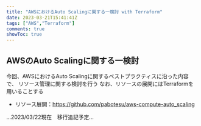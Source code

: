```yaml
---
title: "AWSにおけるAuto Scalingに関する一検討 with Terraform"
date: 2023-03-21T15:41:41Z
tags: ["AWS","Terraform"]
comments: true
showToc: true
---
```


## AWSのAuto Scalingに関する一検討

今回、AWSにおけるAuto Scalingに関するベストプラクティスに沿った内容で、
リソース管理に関する検討を行う
なお、リソースの展開にはTerraformを用いることする

- リソース展開：https://github.com/pabotesu/aws-compute-auto_scaling

...2023/03/22現在　移行追記予定...

